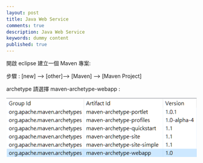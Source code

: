 ```yaml
---
layout: post
title: Java Web Service
comments: true
description: Java Web Service
keywords: dummy content
published: true
---
```


開啟 eclipse 建立一個 Maven 專案:

步驟 : [new] --> [other]--> [Maven] --> [Maven Project]

<!--![ws1.png](/assets/images/post_images/ws1.png)-->

archetype 請選擇 maven-archetype-webapp : 

![ws2.png](/assets/images/post_images/ws2.png)

